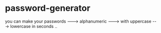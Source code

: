 # password-generator 
you can make your passwords
---> alphanumeric
---> with uppercase
---> lowercase
in seconds ..
